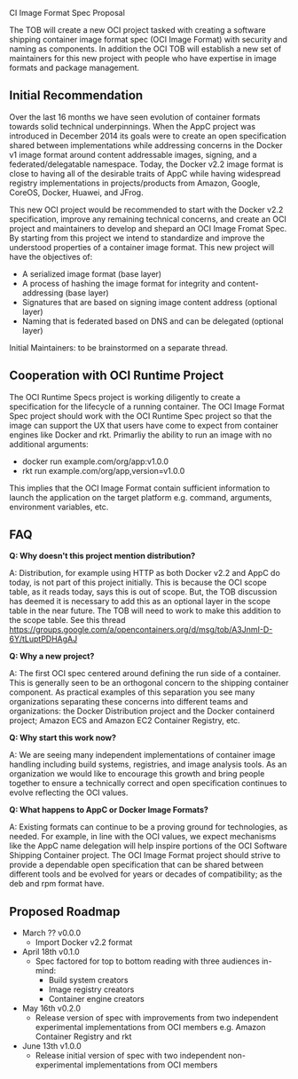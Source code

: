 CI Image Format Spec Proposal

The TOB will create a new OCI project tasked with creating a software shipping container image format spec (OCI Image Format) with security and naming as components. In addition the OCI TOB will establish a new set of maintainers for this new project with people who have expertise in image formats and package management.

## Initial Recommendation

Over the last 16 months we have seen evolution of container formats towards solid technical underpinnings. When the AppC project was introduced in December 2014 its goals were to create an open specification shared between implementations while addressing concerns in the Docker v1 image format around content addressable images, signing, and a federated/delegatable namespace. Today, the Docker v2.2 image format is close to having all of the desirable traits of AppC while having widespread registry implementations in projects/products from Amazon, Google, CoreOS, Docker, Huawei, and JFrog.

This new OCI project would be recommended to start with the Docker v2.2 specification, improve any remaining technical concerns, and create an OCI project and maintainers to develop and shepard an OCI Image Fromat Spec. By starting from this project we intend to standardize and improve the understood properties of a container image format. This new project will have the objectives of:

* A serialized image format (base layer)
* A process of hashing the image format for integrity and content-addressing (base layer)
* Signatures that are based on signing image content address (optional layer)
* Naming that is federated based on DNS and can be delegated (optional layer)

Initial Maintainers: to be brainstormed on a separate thread.

## Cooperation with OCI Runtime Project

The OCI Runtime Specs project is working diligently to create a specification for the lifecycle of a running container. The OCI Image Format Spec project should work with the OCI Runtime Spec project so that the image can support the UX that users have come to expect from container engines like Docker and rkt. Primarliy the ability to run an image with no additional arguments:

* docker run example.com/org/app:v1.0.0
* rkt run example.com/org/app,version=v1.0.0

This implies that the OCI Image Format contain sufficient information to launch the application on the target platform e.g. command, arguments, environment variables, etc.

## FAQ

**Q: Why doesn't this project mention distribution?**

A: Distribution, for example using HTTP as both Docker v2.2 and AppC do today, is not part of this project initially. This is because the OCI scope table, as it reads today, says this is out of scope. But, the TOB discussion has deemed it is necessary to add this as an optional layer in the scope table in the near future. The TOB will need to work to make this addition to the scope table. See this thread https://groups.google.com/a/opencontainers.org/d/msg/tob/A3JnmI-D-6Y/tLuptPDHAgAJ

**Q: Why a new project?**

A: The first OCI spec centered around defining the run side of a container. This is generally seen to be an orthogonal concern to the shipping container component. As practical examples of this separation you see many organizations separating these concerns into different teams and organizations: the Docker Distribution project and the Docker containerd project; Amazon ECS and Amazon EC2 Container Registry, etc.

**Q: Why start this work now?**

A: We are seeing many independent implementations of container image handling including build systems, registries, and image analysis tools. As an organization we would like to encourage this growth and bring people together to ensure a technically correct and open specification continues to evolve reflecting the OCI values.

**Q: What happens to AppC or Docker Image Formats?**

A: Existing formats can continue to be a proving ground for technologies, as needed. For example, in line with the OCI values, we expect mechanisms like the AppC name delegation will help inspire portions of the OCI Software Shipping Container project. The OCI Image Format project should strive to provide a dependable open specification that can be shared between different tools and be evolved for years or decades of compatibility; as the deb and rpm format have.

## Proposed Roadmap

* March ?? v0.0.0
  * Import Docker v2.2 format
* April 18th v0.1.0
  * Spec factored for top to bottom reading with three audiences in-mind:
    * Build system creators
    * Image registry creators
    * Container engine creators
* May 16th v0.2.0
  * Release version of spec with improvements from two independent experimental implementations from OCI members e.g. Amazon Container Registry and rkt
* June 13th v1.0.0
  * Release initial version of spec with two independent non-experimental implementations from OCI members

